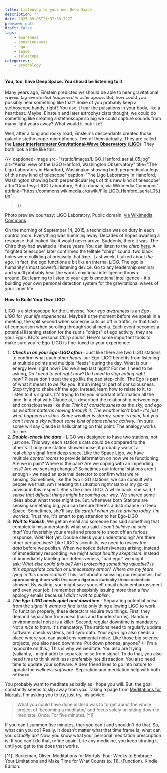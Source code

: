 ```yaml
---
title: Listening to your own Deep Space
description: ""
date: 2025-09-05T21:37:50.727Z
preview: null
draft: false
tags:
    - awareness
    - consciousness
    - ego
    - space
    - telescope
categories:
    - psychology
---
```

#### You, too, have Deep Space. You should be listening to it

Many years ago, Einstein predicted we should be able to hear gravitational waves: *big events that happened in outer space*. But, how could you possibly hear something like that? Some of you probably keep a stethoscope handy, right? You use it hear the pulsations in your body, like a heartbeat. Maybe, Einstein and later astrophysicists thought, we could do something like creating a stethoscope so big we could capture sounds from many light years away? What would it look like? 

Well, after a long and rocky road, Einstein's descendants created those galactic stethoscope-microphones. Two of them actually. They are called the [**Laser Interferometer Gravitational-Wave Observatory** (**LIGO**)](https://en.wikipedia.org/wiki/LIGO). They both look a little like this: 

{{< captioned-image 
    src="/static/images/LIGO_Hanford_aerial_05.jpg" 
    alt="Aerial view of the LIGO Hanford, Washington Observatory" 
    title="The Ligo Laboratory in Handford, Washington showing both perpendicular legs of this new kind of telescope" 
    caption="The Ligo Laboratory in Handford, Washington showing both perpendicular legs of this new kind of telescope" 
    attr="Courtesy: LIGO Laboratory, Public domain, via Wikimedia Commons" 
    attrlink="https://commons.wikimedia.org/wiki/File:LIGO_Hanford_aerial_05.jpg" 
>}}

Photo preview courtesy: LIGO Laboratory, Public domain, [via Wikimedia Commons](https://commons.wikimedia.org/wiki/File:LIGO_Hanford_aerial_05.jpg) 

On the morning of September 14, 2015, a technician was on duty in each control room. Everything was humming away. Decades of hopes awaiting a response that looked like it would never arrive. Suddenly, there it was. The Chirp they had awaited all these years. You can listen to the _chirp_ [here](https://www.youtube.com/watch?app=desktop&v=dP6ZWew83_Q). A "sighted telescope" later confirmed the telltale "chirp" sound: two black holes were colliding at precisely that time.  Last week, I talked about _the ego_. In fact, the ego functions a bit like an internal _LIGO._ The ego is humanity's most powerful listening device. Go to any leadership seminar and you'll probably hear the words emotional intelligence thrown around. But learning to listen to your ego _is_ emotional intelligence - it's building your own personal detection system for the gravitational waves of your inner life. 
#### How to Build Your Own LIGO
LIGO is a stethoscope for the Universe. Your *ego awareness* is an _Ego-LIGO_ for your _life experiences_. Maybe it's the moment before we speak in a meeting, the split second when someone cuts us off in traffic, or that flash of comparison when scrolling through social media. Each event becomes a potential listening station for the subtle "chirps" of ego activity: they are your Ego-LIGO's personal _Chirp sound_. Here's some important tools to make sure you're Ego-LIGO is fine-tuned to your experience: 
1. ***Check in on your Ego-LIGO often*** - Just like there are two LIGO stations to confirm what each other _hears_, our Ego-LIGO benefits from listening at multiple points and multiple "feeds" during the day. What is our energy level right now? Did we sleep last night? For me, I need to be asking, _Do I need to eat right now? Do I need to stop eating right now?_ Please don't treat the ego like the bad step-child. The Ego is part of what it means to _be like you_. It's an integral part of consciousness. Stop trying to shake off the ego. Instead, learn how to relate to it, to listen to it's signals. It's trying to tell you important information all the time. In a chat with Claude.ai, it described the relationship between ego and consciousness like this: _Think of consciousness as the sky, and ego as weather patterns moving through it. The weather isn't bad - it's just what happens in skies. Some weather is stormy, some is calm, but you can't have a sky without some kind of atmospheric activity._ I'm sure some will say Claude is hallucinating on this point. The analogy works for me. 
2. ***Double-check the data*** - LIGO was designed to have two stations, not just one. This way, each station's data could be compared to the other's. If only one station showed noise, it probably wasn't a real _chirp_ signal from deep space. Like the Space Ligo, we have multiple _control rooms_ to provide information on how we're functioning. Are we in pain? Where is the pain? Are we coping with an impending loss? Are we sensing changes? Sometimes our internal stations aren't enough - we need an external detector to confirm what we're sensing. Sometimes, like the two LIGO stations, we can consult with people we trust. Am I reading this situation right? Barb is my go-to advisor in this respect. She's the other LIGO. A while back, she said, _I sense that difficult things might be coming our way_. We shared some ideas about what those might be. But, whenever both Stations are sensing something big, you can be sure there's a disturbance in Deep Space. Sometimes, she'll say, _Be careful when you're driving today. I'm worried._ Trust me, it's smart to pay attention to her Ego-LIGO  
3. ***Wait to Publish***. We get an email and someone has said something that completely misunderstands what you said. _I can't believe he said that!_ You feverishly your email and prepare to shoot off an furious response. _Wait!_ Not yet. Double check your understanding? Are there other perspectives? Like LIGO's scientists, we need to _review the data_ before we publish. When we notice defensiveness arising, instead of immediately responding, we might adopt _healthy skepticism_. Instead of immediately labeling our defensiveness, "bad ego," we might ask: _What else could this be? Am I protecting something valuable? Is this appropriate caution or unnecessary armor? Where are my fears lying in this conversation?_ This isn't about dismissing our responses, but approaching them with the same rigorous curiosity those scientists showed. By waiting, you might save yourself email chain embarrassment and even your job. I remember sheepishly issuing more than a few apology emails because _I didn't wait to publish_. 
4. ***The Ego-LIGO needs quiet and downtime*** - Separating potential *noise* from the *signal it wants to find* is the only thing allowing LIGO to work. To function properly, these detectors require two things. First, they demand separation from _noise_ (cars and thunderstorms). Random environmental noise is a killer! Second, regular downtime is mandatory. Not a *nice to have*. It's mandatory. The stations need to regularly update software, check systems, and sync data. Your _Ego-Ligo_ also needs a place where you can avoid environmental noise. Like those big science projects, you also need downtime (Put down phones, anyone? <- I'm a hypocrite on this.) This is why we meditate. You also are trying (valiantly, I might add) to separate noise from signal. To do that, you also need time to think with less (preferably no) distraction. You also need time to update your software. A dear friend likes to go into nature to update the *wellness software*. Separation and meditation help with both of these. 

You probably want to meditate as badly as I hope you will. But, the goal constantly seems to slip away from you. Taking a page from [Meditations for Mortals](https://bookshop.org/p/books/meditations-for-mortals-four-weeks-to-embrace-your-limitations-and-make-time-for-what-counts-oliver-burkeman/d5648b5349145ef6?ean=9780374611996&next=t), I'm asking you to try, just try, his advice. 

 >What you could have done instead was to forget about the whole project of ‘becoming a meditator,’ and focus solely on sitting down to meditate. Once. For five minutes. [^1] 

If you can't summon five minutes, then you can't and shouldn't do that. So, what can you do? Really. It doesn't matter what that time frame is, what can you *actually do*? Now, you know what your personal meditation prescription is. If you can't do that, refine again. Like any medicine, you keep titrating it until you get to the does that works.

[^1]- Burkeman, Oliver. Meditations for Mortals: Four Weeks to Embrace Your Limitations and Make Time for What Counts (p. 11). (Function). Kindle Edition. 


